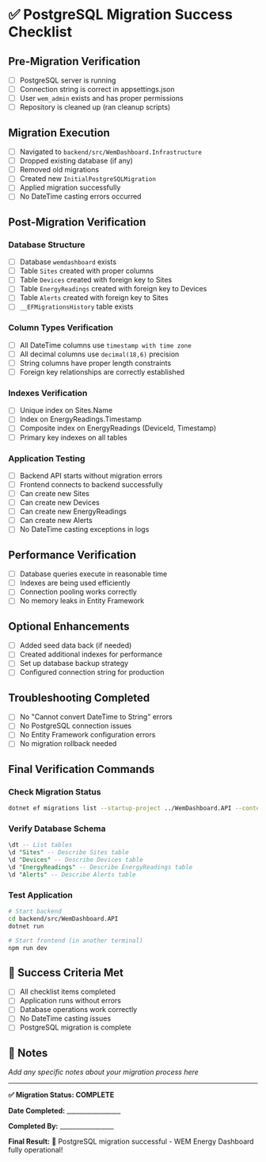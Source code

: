# ✅ PostgreSQL Migration Success Checklist

## Pre-Migration Verification
- [ ] PostgreSQL server is running
- [ ] Connection string is correct in appsettings.json
- [ ] User `wem_admin` exists and has proper permissions
- [ ] Repository is cleaned up (ran cleanup scripts)

## Migration Execution
- [ ] Navigated to `backend/src/WemDashboard.Infrastructure`
- [ ] Dropped existing database (if any)
- [ ] Removed old migrations
- [ ] Created new `InitialPostgreSQLMigration`
- [ ] Applied migration successfully
- [ ] No DateTime casting errors occurred

## Post-Migration Verification

### Database Structure
- [ ] Database `wemdashboard` exists
- [ ] Table `Sites` created with proper columns
- [ ] Table `Devices` created with foreign key to Sites
- [ ] Table `EnergyReadings` created with foreign key to Devices
- [ ] Table `Alerts` created with foreign key to Sites
- [ ] `__EFMigrationsHistory` table exists

### Column Types Verification
- [ ] All DateTime columns use `timestamp with time zone`
- [ ] All decimal columns use `decimal(18,6)` precision
- [ ] String columns have proper length constraints
- [ ] Foreign key relationships are correctly established

### Indexes Verification
- [ ] Unique index on Sites.Name
- [ ] Index on EnergyReadings.Timestamp
- [ ] Composite index on EnergyReadings (DeviceId, Timestamp)
- [ ] Primary key indexes on all tables

### Application Testing
- [ ] Backend API starts without migration errors
- [ ] Frontend connects to backend successfully
- [ ] Can create new Sites
- [ ] Can create new Devices
- [ ] Can create new EnergyReadings
- [ ] Can create new Alerts
- [ ] No DateTime casting exceptions in logs

## Performance Verification
- [ ] Database queries execute in reasonable time
- [ ] Indexes are being used efficiently
- [ ] Connection pooling works correctly
- [ ] No memory leaks in Entity Framework

## Optional Enhancements
- [ ] Added seed data back (if needed)
- [ ] Created additional indexes for performance
- [ ] Set up database backup strategy
- [ ] Configured connection string for production

## Troubleshooting Completed
- [ ] No "Cannot convert DateTime to String" errors
- [ ] No PostgreSQL connection issues
- [ ] No Entity Framework configuration errors
- [ ] No migration rollback needed

## Final Verification Commands

### Check Migration Status
```bash
dotnet ef migrations list --startup-project ../WemDashboard.API --context WemDashboardDbContext
```

### Verify Database Schema
```sql
\dt -- List tables
\d "Sites" -- Describe Sites table
\d "Devices" -- Describe Devices table
\d "EnergyReadings" -- Describe EnergyReadings table
\d "Alerts" -- Describe Alerts table
```

### Test Application
```bash
# Start backend
cd backend/src/WemDashboard.API
dotnet run

# Start frontend (in another terminal)
npm run dev
```

## 🎉 Success Criteria Met
- [ ] All checklist items completed
- [ ] Application runs without errors
- [ ] Database operations work correctly
- [ ] No DateTime casting issues
- [ ] PostgreSQL migration is complete

## 📝 Notes
_Add any specific notes about your migration process here_

---

**✅ Migration Status: COMPLETE**

**Date Completed:** _________________

**Completed By:** _________________

**Final Result:** 🚀 PostgreSQL migration successful - WEM Energy Dashboard fully operational!